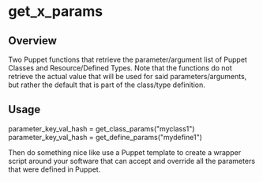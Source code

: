 # get_x_params

## Overview

Two Puppet functions that retrieve the parameter/argument list of Puppet Classes and Resource/Defined Types. Note that the functions do not retrieve the actual value that will be used for said parameters/arguments, but rather the default that is part of the class/type definition.

## Usage

parameter_key_val_hash = get_class_params("myclass1")
parameter_key_val_hash = get_define_params("mydefine1")

Then do something nice like use a Puppet template to create a wrapper script around your software that can accept and override all the parameters that were defined in Puppet.

